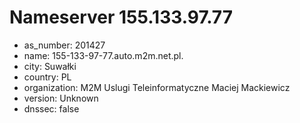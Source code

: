 # Nameserver 155.133.97.77

* as_number: 201427
* name: 155-133-97-77.auto.m2m.net.pl.
* city: Suwałki
* country: PL
* organization: M2M Uslugi Teleinformatyczne Maciej Mackiewicz
* version: Unknown
* dnssec: false
